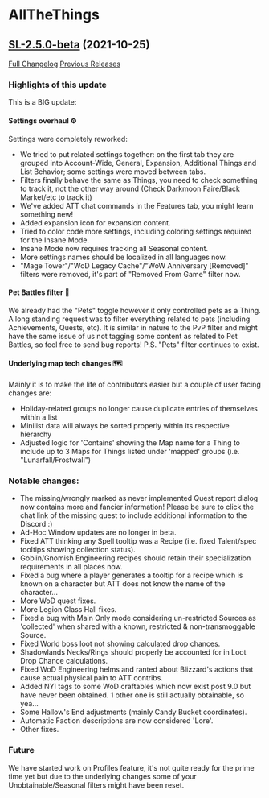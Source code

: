 # AllTheThings

## [SL-2.5.0-beta](https://github.com/DFortun81/AllTheThings/tree/SL-2.5.0-beta) (2021-10-25)
[Full Changelog](https://github.com/DFortun81/AllTheThings/compare/SL-2.4.9...SL-2.5.0-beta) [Previous Releases](https://github.com/DFortun81/AllTheThings/releases)

### Highlights of this update

This is a BIG update:

#### Settings overhaul ⚙

Settings were completely reworked:

- We tried to put related settings together: on the first tab they are grouped into Account-Wide, General, Expansion, Additional Things and List Behavior; some settings were moved between tabs.
- Filters finally behave the same as Things, you need to check something to track it, not the other way around (Check Darkmoon Faire/Black Market/etc to track it)
- We've added ATT chat commands in the Features tab, you might learn something new!
- Added expansion icon for expansion content.
- Tried to color code more settings, including coloring settings required for the Insane Mode.
- Insane Mode now requires tracking all Seasonal content.
- More settings names should be localized in all languages now.
- "Mage Tower"/"WoD Legacy Cache"/"WoW Anniversary [Removed]" filters were removed, it's part of "Removed From Game" filter now.

#### Pet Battles filter 🐾

We already had the "Pets" toggle however it only controlled pets as a Thing. A long standing request was to filter everything related to pets (including Achievements, Quests, etc). It is similar in nature to the PvP filter and might have the same issue of us not tagging some content as related to Pet Battles, so feel free to send bug reports! P.S. "Pets" filter continues to exist.

#### Underlying map tech changes 🗺

Mainly it is to make the life of contributors easier but a couple of user facing changes are:
- Holiday-related groups no longer cause duplicate entries of themselves within a list
- Minilist data will always be sorted properly within its respective hierarchy
- Adjusted logic for 'Contains' showing the Map name for a Thing to include up to 3 Maps for Things listed under 'mapped' groups (i.e. "Lunarfall/Frostwall")

### Notable changes:

- The missing/wrongly marked as never implemented Quest report dialog now contains more and fancier information! Please be sure to click the chat link of the missing quest to include additional information to the Discord :)
- Ad-Hoc Window updates are no longer in beta.
- Fixed ATT thinking any Spell tooltip was a Recipe (i.e. fixed Talent/spec tooltips showing collection status).
- Goblin/Gnomish Engineering recipes should retain their specialization requirements in all places now.
- Fixed a bug where a player generates a tooltip for a recipe which is known on a character but ATT does not know the name of the character...
- More WoD quest fixes.
- More Legion Class Hall fixes.
- Fixed a bug with Main Only mode considering un-restricted Sources as 'collected' when shared with a known, restricted & non-transmoggable Source.
- Fixed World boss loot not showing calculated drop chances.
- Shadowlands Necks/Rings should properly be accounted for in Loot Drop Chance calculations.
- Fixed WoD Engineering helms and ranted about Blizzard's actions that cause actual physical pain to ATT contribs.
- Added NYI tags to some WoD craftables which now exist post 9.0 but have never been obtained. 1 other one is still actually obtainable, so yea...
- Some Hallow's End adjustments (mainly Candy Bucket coordinates).
- Automatic Faction descriptions are now considered 'Lore'.
- Other fixes.

### Future

We have started work on Profiles feature, it's not quite ready for the prime time yet but due to the underlying changes some of your Unobtainable/Seasonal filters might have been reset.
